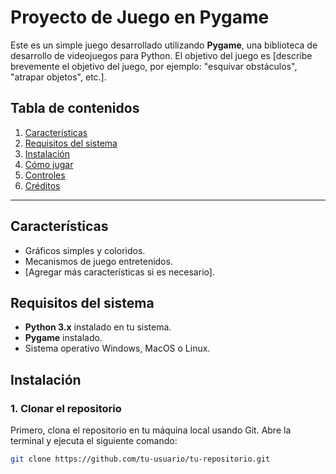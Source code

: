 # Proyecto de Juego en Pygame

Este es un simple juego desarrollado utilizando **Pygame**, una biblioteca de desarrollo de videojuegos para Python. El objetivo del juego es [describe brevemente el objetivo del juego, por ejemplo: "esquivar obstáculos", "atrapar objetos", etc.].

## Tabla de contenidos

1. [Características](#características)
2. [Requisitos del sistema](#requisitos-del-sistema)
3. [Instalación](#instalación)
4. [Cómo jugar](#cómo-jugar)
5. [Controles](#controles)
6. [Créditos](#créditos)

---

## Características

- Gráficos simples y coloridos.
- Mecanismos de juego entretenidos.
- [Agregar más características si es necesario].

## Requisitos del sistema

- **Python 3.x** instalado en tu sistema.
- **Pygame** instalado.
- Sistema operativo Windows, MacOS o Linux.

## Instalación

### 1. Clonar el repositorio

Primero, clona el repositorio en tu máquina local usando Git. Abre la terminal y ejecuta el siguiente comando:

```bash
git clone https://github.com/tu-usuario/tu-repositorio.git